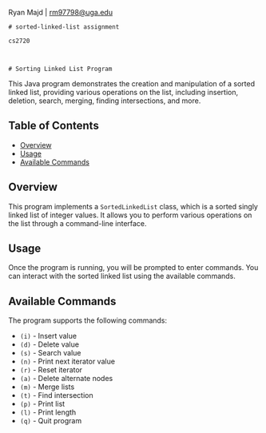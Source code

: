 Ryan Majd | rm97798@uga.edu

    # sorted-linked-list assignment

    cs2720



    # Sorting Linked List Program

This Java program demonstrates the creation and manipulation of a sorted linked list, providing various operations on the list, including insertion, deletion, search, merging, finding intersections, and more.

## Table of Contents
- [Overview](#overview)
- [Usage](#usage)
- [Available Commands](#available-commands)

## Overview

This program implements a `SortedLinkedList` class, which is a sorted singly linked list of integer values. It allows you to perform various operations on the list through a command-line interface.

## Usage

Once the program is running, you will be prompted to enter commands. You can interact with the sorted linked list using the available commands.

## Available Commands

The program supports the following commands:

- `(i)` - Insert value
- `(d)` - Delete value
- `(s)` - Search value
- `(n)` - Print next iterator value
- `(r)` - Reset iterator
- `(a)` - Delete alternate nodes
- `(m)` - Merge lists
- `(t)` - Find intersection
- `(p)` - Print list
- `(l)` - Print length
- `(q)` - Quit program

